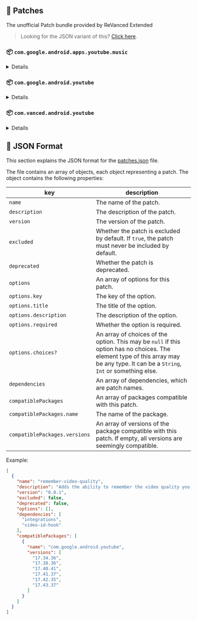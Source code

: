 ## 🧩 Patches

The unofficial Patch bundle provided by ReVanced Extended

> Looking for the JSON variant of this? [Click here](patches.json).

### 📦 `com.google.android.apps.youtube.music`
<details>

| 💊 Patch | 📜 Description | 🏹 Target Version |
|:--------:|:--------------:|:-----------------:|
| `minimized-playback-music` | Enables minimized playback on Kids music. | 5.31.50 |
| `tasteBuilder-remover` | Removes the "Tell us which artists you like" card from the home screen. | 5.31.50 |
| `hide-get-premium` | Removes all "Get Premium" evidences from the avatar menu. | 5.31.50 |
| `custom-branding-music-red` | Changes the YouTube Music launcher icon to your choice (defaults to ReVanced Red). | all |
| `custom-branding-music-revancify` | Changes the YouTube Music launcher icon to your choice (Revancify). | all |
| `compact-header` | Hides the music category bar at the top of the homepage. | 5.31.50 |
| `upgrade-button-remover` | Removes the upgrade tab from the pivot bar. | 5.31.50 |
| `background-play` | Enables playing music in the background. | 5.31.50 |
| `music-microg-support` | Allows YouTube Music ReVanced to run without root and under a different package name. | 5.31.50 |
| `custom-package-name-music` | Allows ReVanced Extended Music to run under a different package name than ReVanced Music (NON-ROOT users only!). | 5.31.50 |
| `music-video-ads` | Removes ads in the music player. | 5.31.50 |
| `codecs-unlock` | Adds more audio codec options. The new audio codecs usually result in better audio quality. | 5.31.50 |
| `exclusive-audio-playback` | Enables the option to play music without video. | 5.31.50 |
| `website-music` | Leave website URL in settings. | all |
| `tablet-mode` | Unlocks landscape mode. | 5.31.50 |
| `black-navbar` | Sets the navigation bar color to black. | 5.31.50 |
</details>

### 📦 `com.google.android.youtube`
<details>

| 💊 Patch | 📜 Description | 🏹 Target Version |
|:--------:|:--------------:|:-----------------:|
| `swipe-controls` | Adds volume and brightness swipe controls. | 17.43.37 |
| `overlay-buttons` | Add overlay buttons for YouTube - copy, copy with timestamp, repeat, download. | 17.43.37 |
| `overlay-buttons-alternative-icon` | Use alternative Icons for the overlay buttons. | 17.43.37 |
| `seekbar-tapping` | Enables tap-to-seek on the seekbar of the video player. | 17.43.37 |
| `disable-create-button` | Hides the create button in the navigation bar. | 17.43.37 |
| `hide-cast-button` | Hides the cast button in the video player. | all |
| `return-youtube-dislike` | Shows the dislike count of videos using the Return YouTube Dislike API. | 17.43.37 |
| `hide-autoplay-button` | Hides the autoplay button in the video player. | 17.43.37 |
| `hide-captions-button` | Hides the captions button in the video player. | 17.43.37 |
| `disable-auto-player-popup-panels` | Disable automatic popup panels (playlist or live chat) on video player. | 17.43.37 |
| `disable-startup-shorts-player` | Disables playing YouTube Shorts when launching YouTube. | 17.43.37 |
| `custom-branding-icon-red` | Changes the YouTube launcher icon to your choice (defaults to ReVanced Red). | all |
| `custom-branding-icon-blue` | Changes the YouTube launcher icon to your choice (ReVanced Blue). | all |
| `custom-branding-icon-revancify` | Changes the YouTube launcher icon to your choice (Revancify). | all |
| `custom-branding-name` | Changes the YouTube launcher name to your choice (defaults to ReVanced Extended). | all |
| `amoled` | Enables pure black theme. | all |
| `materialyou` | Enables MaterialYou theme for Android 12+. | all |
| `remove-playerbutton-background` | Disable Player Button Overlay Background. | all |
| `hide-pip-notification` | Disable pip notification when you first launch pip mode. | 17.43.37 |
| `hide-time-and-seekbar` | Hides progress bar and time counter on videos. | 17.43.37 |
| `hide-watch-in-vr` | Hide the Watch in VR item from the menu item. | 17.43.37 |
| `extended` | Add ReVanced Extended Features. | 17.43.37 |
| `old-quality-layout` | Enables the original quality flyout menu. | 17.43.37 |
| `hide-shorts-button` | Hides the shorts button on the navigation bar. | 17.43.37 |
| `hide-watermark` | Hides creator's watermarks on videos. | 17.43.37 |
| `hide-email-address` | Hides the email address in the account switcher. | 17.43.37 |
| `sponsorblock` | Integrate SponsorBlock. | 17.43.37 |
| `enable-wide-searchbar` | Replaces the search icon with a wide search bar. This will hide the YouTube logo when active. | 17.43.37 |
| `layout-switch` | Tricks the dpi to use some tablet/phone layouts. | 17.43.37 |
| `tablet-mini-player` | Enables the tablet mini player layout. | 17.43.37 |
| `disable-auto-captions` | Disable forced captions from being automatically enabled. | 17.43.37 |
| `minimized-playback` | Enables minimized and background playback. | 17.43.37 |
| `client-spoof` | Spoofs the YouTube or Vanced client to prevent playback issues. | all |
| `client-spoof-v2` | Spoof the YouTube client version to prevent fullscreen rotation issue. | 17.43.37 |
| `translations` | Add Crowdin Translations. | all |
| `custom-video-buffer` | Lets you change the buffers of videos. | 17.43.37 |
| `always-autorepeat` | Always repeats the playing video again. | 17.43.37 |
| `microg-support` | Allows YouTube ReVanced to run without root and under a different package name with Vanced MicroG. | 17.43.37 |
| `custom-package-name` | Allows ReVanced Extended to run under a different package name than ReVanced (NON-ROOT users only!). | 17.43.37 |
| `settings` | Adds settings for ReVanced to YouTube. | all |
| `custom-playback-speed` | Adds more video playback speed options. | 17.43.37 |
| `hdr-auto-brightness` | Makes the brightness of HDR videos follow the system default. | 17.43.37 |
| `hide-button-container` | Removes button container. | 17.43.37 |
| `inapp-browser` | Use an external browser to open the url. | 17.43.37 |
| `parse-uri-redirect` | Follow direct links, bypassing youtube.com/redirect. | 17.43.37 |
| `hide-my-mix` | Remove My Mix from home feed and video player. | 17.43.37 |
| `optimize-resource` | Optimize resources to make your app lightweight, Add missing translations to YouTube. | all |
| `remember-video-quality` | Adds the ability to remember the video quality you chose in the video quality flyout. | 17.43.37 |
| `default-video-speed` | Adds the ability to set default video speed. | 17.43.37 |
| `video-ads` | Removes ads in the video player. | 17.43.37 |
| `general-ads` | Removes general ads. | 17.43.37 |
| `hide-endscreen-cards` | Hides the suggested video cards at the end of a video in fullscreen. | 17.43.37 |
| `hide-info-cards` | Hides info-cards in videos. | 17.43.37 |
| `website` | Leave website URL in ReVanced settings. | all |
</details>

### 📦 `com.vanced.android.youtube`
<details>

| 💊 Patch | 📜 Description | 🏹 Target Version |
|:--------:|:--------------:|:-----------------:|
| `client-spoof` | Spoofs the YouTube or Vanced client to prevent playback issues. | all |
</details>



## 📝 JSON Format

This section explains the JSON format for the [patches.json](patches.json) file.

The file contains an array of objects, each object representing a patch. The object contains the following properties:

| key                           | description                                                                                                                                                                           |
|-------------------------------|---------------------------------------------------------------------------------------------------------------------------------------------------------------------------------------|
| `name`                        | The name of the patch.                                                                                                                                                                |
| `description`                 | The description of the patch.                                                                                                                                                         |
| `version`                     | The version of the patch.                                                                                                                                                             |
| `excluded`                    | Whether the patch is excluded by default. If `true`, the patch must never be included by default.                                                                                     |
| `deprecated`                  | Whether the patch is deprecated.                                                                                                                                                      |
| `options`                     | An array of options for this patch.                                                                                                                                                   |
| `options.key`                 | The key of the option.                                                                                                                                                                |
| `options.title`               | The title of the option.                                                                                                                                                              |
| `options.description`         | The description of the option.                                                                                                                                                        |
| `options.required`            | Whether the option is required.                                                                                                                                                       |
| `options.choices?`            | An array of choices of the option. This may be `null` if this option has no choices. The element type of this array may be any type. It can be a `String`, `Int` or something else.   |
| `dependencies`                | An array of dependencies, which are patch names.                                                                                                                                      |
| `compatiblePackages`          | An array of packages compatible with this patch.                                                                                                                                      |
| `compatiblePackages.name`     | The name of the package.                                                                                                                                                              |
| `compatiblePackages.versions` | An array of versions of the package compatible with this patch. If empty, all versions are seemingly compatible.                                                                      |

Example:

```json
[
  {
    "name": "remember-video-quality",
    "description": "Adds the ability to remember the video quality you chose in the video quality flyout.",
    "version": "0.0.1",
    "excluded": false,
    "deprecated": false,
    "options": [],
    "dependencies": [
      "integrations",
      "video-id-hook"
    ],
    "compatiblePackages": [
      {
        "name": "com.google.android.youtube",
        "versions": [
          "17.34.36",
          "17.38.36",
          "17.40.41",
          "17.41.37",
          "17.42.35",
          "17.43.37"
        ]
      }
    ]
  }
]
```